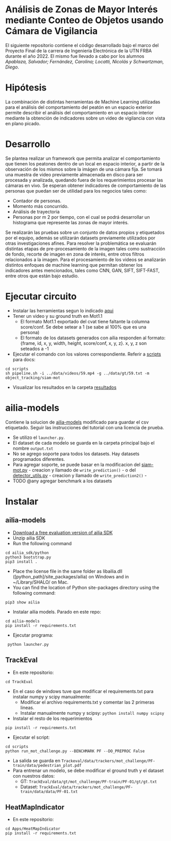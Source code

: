 # Análisis de Zonas de Mayor Interés mediante Conteo de Objetos usando Cámara de Vigilancia

El siguiente repositorio contiene el código desarrollado bajo el marco del Proyecto Final de la carrera de Ingeniería Electrónica de la UTN FRBA durante el año 2022.
El mismo fue llevado a cabo por los alumnos _Apablaza, Salvador; Fernández, Carolina; Locatti, Nicolás y Schwartzman, Diego_.

# Hipótesis
La combinación de distintas herramientas de Machine Learning utilizadas para el análisis del comportamiento del peatón en un espacio exterior permite describir el análisis del comportamiento en un espacio interior mediante la obtención de indicadores sobre un video de vigilancia con vista en plano picado.

# Desarrollo
Se plantea realizar un framework que permita analizar el comportamiento que tienen los peatones dentro de un local en espacio interior, a partir de la observación de los mismos sobre la imágen de una cámara fija. Se tomará una muestra de video previamente almacenada en disco para ser procesada y analizada, quedando fuera de los requerimientos procesar las cámaras en vivo.
Se esperan obtener indicadores de comportamiento de las personas que puedan ser de utilidad para los negocios tales como:
- Contador de personas.
- Momento más concurrido.
- Análisis de trayectoria
- Personas por m 2 por tiempo, con el cual se podrá desarrollar un histograma que represente las zonas de mayor interés.

Se realizarán las pruebas sobre un conjunto de datos propios y etiquetados por el equipo, además se utilizarán datasets previamente utilizados por otras investigaciones afines. Para resolver la problemática se evaluarán distintas etapas de pre-procesamiento de la imagen tales como sustracción de fondo, recorte de imagen en zona de interés, entre otros filtros relacionados a la imagen. Para el procesamiento de los videos se analizarán distintos enfoques de machine learning que permitan obtener los indicadores antes mencionados, tales como CNN, GAN, SIFT, SIFT-FAST, entre otros que están bajo estudio.

# Ejecutar circuito
- Instalar las herramientas segun lo indicado [aqui](#instalar)
- Tener un video y su ground truth en Mot1.1
    - El formato Mot1.1 exportado del cvat tiene faltante la columna score/conf. Se debe setear a 1 (se sabe al 100% que es una persona)
    - El formato de los datasets generados con ailia responden al formato: {frame, id, x, y, width, height, score/conf, x, y, z}. x, y, z son seteados a -1
- Ejecutar el comando con los valores correspondiente. Referir a [scripts](./scripts/) para docs:
```
cd scripts
sh pipeline.sh -i ../data/videos/59.mp4 -g ../data/gt/59.txt -m object_tracking/siam-mot
```
- Visualizar los resultados en la carpeta [resultados](./resultados/)


# ailia-models
Contiene la solucion de [ailia-models](https://github.com/axinc-ai/ailia-models/blob/master/TUTORIAL.md) modificado para guardar el csv etiquetado. Seguir las instrucciones del tutorial con una licencia de prueba.
- Se utilizo el `launcher.py`.
- El dataset de cada modelo se guarda en la carpeta principal bajo el nombre `output.txt`
- No se agrego soporte para todos los datasets. Hay datasets programados diferentes. 
- Para agregar soporte, se puede basar en la modificacion del [siam-mot.py](./ailia-models/object_tracking/siam-mot/siam-mot.py) - creacion y llamado de `write_prediction()` - o del [detector_utils.py](./ailia-models/util/detector_utils.py) - creacion y llamado de `write_prediction2()` -
- TODO @any agregar benchmark a los datasets

# Instalar
## ailia-models
- [Download a free evaluation version of ailia SDK](https://ailia.jp/en/trial)
- Unzip ailia SDK
- Run the following command

```
cd ailia_sdk/python
python3 bootstrap.py
pip3 install .
```

- Place the license file in the same folder as libailia.dll ([python_path]/site_packages/ailia) on Windows and in ~/Library/SHALO/ on Mac.
- You can find the location of Python site-packages directory using the following command:
```
pip3 show ailia
```

- Instalar ailia models. Parado en este repo:
```
cd ailia-models
pip install -r requirements.txt
```

- Ejecutar programa:
```
 python launcher.py
```

## TrackEval
- En este repositorio:
```
cd TrackEval
```
- En el caso de windows tuve que modificar el requirements.txt para instalar numpy y scipy manualmente:
    - Modificar el archivo requirements.txt y comentar las 2 primeras lineas.
    - Instalar manualmente numpy y scipsy: `python install numpy scipsy`
- Instalar el resto de los requerimientos
```
pip install -r requirements.txt
```
- Ejecutar el script:
```
cd scripts
python run_mot_challenge.py --BENCHMARK PF --DO_PREPROC False
```
- La salida se guarda en `Trackeval/data/trackers/mot_challenge/PF-train/data/pedestrian_plot.pdf`
- Para entrenar un modelo, se debe modificar el ground truth y el dataset con nuestros datos:
    - GT: `TrackEval/data/gt/mot_challenge/PF-train/PF-01/gt/gt.txt`
    - Dataset: `TrackEval/data/trackers/mot_challenge/PF-train/data/data/PF-01.txt`


## HeatMapIndicator
- En este repositorio:
```
cd Apps/HeatMapIndicator
pip install -r requirements.txt
```